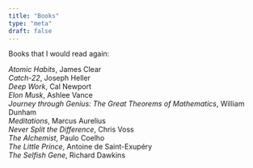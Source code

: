 ```yaml
---
title: "Books"
type: "meta"
draft: false
---
```


Books that I would read again:

*Atomic Habits*, James Clear \
*Catch-22*, Joseph Heller \
*Deep Work*, Cal Newport \
*Elon Musk*, Ashlee Vance \
*Journey through Genius: The Great Theorems of Mathematics*, William Dunham \
*Meditations*, Marcus Aurelius \
*Never Split the Difference*, Chris Voss \
*The Alchemist*, Paulo Coelho \
*The Little Prince*, Antoine de Saint-Exupéry \
*The Selfish Gene*, Richard Dawkins
